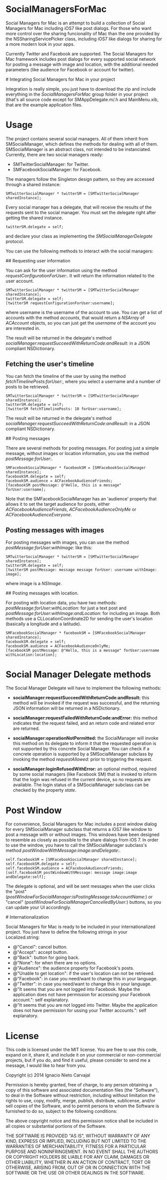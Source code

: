 SocialManagersForMac
====================

Social Managers for Mac is an attempt to build a collection of Social Managers for Mac including iOS7 like post dialogs. For those who want more control over the sharing funcionality of Mac than the one provided by the NSSharingServicePicker class, including iOS7 like dialogs for sharing for a more modern look in your apps.



Currently Twitter and Facebook are supported. The Social Managers for Mac framework includes post dialogs for every supported social network for posting a message with image and location, with the additional needed parameters (like audience for Facebook or account for twitter). 

# Integrating Social Managers for Mac in your project

Integration is really simple, you just have to download the zip and include everything in the *SocialManagersForMac* group folder in your project (that's all source code except for SMAppDelegate.m/.h and MainMenu.xib, that are the example application files.

# Usage

The project contains several social managers. All of them inherit from SMSocialManager, which defines the methods for dealing with all of them. SMSocialManager is an abstract class, not intended to be instanciated. Currently, there are two social managers ready:

* SMTwitterSocialManager: for Twitter.
* SMFacebookSocialManager: for Facebook.

The managers follow the Singleton design pattern, so they are accessed through a shared instance:

```
SMTwitterSocialManager * twitterSM = [SMTwitterSocialManager sharedInstance];
```

Every social manager has a delegate, that will receive the results of the requests sent to the social manager. You must set the delegate right after getting the shared instance.

```
twitterSM.delegate = self;
```

and declare your class as implementing the *SMSocialManagerDelegate* protocol.

You can use the following methods to interact with the social managers:

## Requesting user information

You can ask for the user information using the method *requestConfigurationForUser:*. It will return the information related to the user account.

```
SMTwitterSocialManager * twitterSM = [SMTwitterSocialManager sharedInstance];
twitterSM.delegate = self;
[twitterSM requestConfigurationForUser:username];
```

where username is the username of the account to use. You can get a list of accounts with the method *accounts*, that would return a *NSArray* of *ACAccount* objects, so you can just get the *username* of the account you are interested in.

The result will be returned in the delegate's method *socialManager:requestSucceedWithReturnCode:andResult:* in a JSON compliant NSDictionary.

## Fetching the user's timeline

You can fetch the timeline of the user by using the method *fetchTimelinePosts:forUser:*, where you select a username and a number of posts to be retrieved.

```
SMTwitterSocialManager * twitterSM = [SMTwitterSocialManager sharedInstance];
twitterSM.delegate = self;
[twitterSM fetchTimelinePosts: 10 forUser:username];
```

The result will be returned in the delegate's method *socialManager:requestSucceedWithReturnCode:andResult:* in a JSON compliant NSDictionary.

## Posting messages

There are several methods for posting messages. For posting just a simple message, without images or location information, you use the method *postMessage:forUser:*.

```
SMFacebookSocialManager * facebookSM = [SMFacebookSocialManager sharedInstance];
facebookSM.delegate = self;
facebookSM.audience = ACFacebookAudienceFriends;
[facebookSM postMessage: @"Hello, this is a message" forUser:username];
```

Note that the SMFacebookSocialManager has an 'audience' property that allows it to set the target audience for posts, either *ACFacebookAudienceFriends*, *ACFacebookAudienceOnlyMe* or *ACFacebookAudienceEveryone*.

## Posting messages with images

For posting messages with images, you can use the method *postMessage:forUser:withImage:* like this:

```
SMTwitterSocialManager * twitterSM = [SMTwitterSocialManager sharedInstance];
twitterSM.delegate = self;
[twitterSM postMessage: message message forUser: username withImage: image];
```

where image is a *NSImage*.

## Posting messages with location.

For posting with location data, you have two methods: *postMessage:forUser:withLocation:* for just a text post and *postMessage:forUser:withImage:andLocation:* for including an image. Both methods use a CLLocationCoordinate2D for sending the user's location (basically a longitude and a latitude).

```
SMFacebookSocialManager * facebookSM = [SMFacebookSocialManager sharedInstance];
facebookSM.delegate = self;
facebookSM.audience = ACFacebookAudienceOnlyMe;
[facebookSM postMessage: @"Hello, this is a message" forUser:username withLocation:location];
```

# Social Manager Delegate methods

The Social Manager Delegate will have to implement the following methods:

* **socialManager:requestSucceedWithReturnCode:andResult:** this method will be invoked if the request was successful, and the returning JSON information will be returned in a NSDictionary.


* **socialManager:requestFailedWithReturnCode:andError:** this method indicates that the request failed, and an return code and related error are returned.

* **socialManager:operationNotPermitted:** the SocialManager will invoke this method on its delegate to inform it that the requested operation is not supported by this concrete Social Manager. You can check if a concrete operation is supported by a SMSocialManager subclass by invoking the method *requestAllowed:* prior to triggering the request.

* **socialManager:loginRefusedWithError:** an optional method, required by some social managers (like Facebook SM) that is invoked to inform that the login was refused in the current device, so no requests are available. The login status of a SMSocialManager subclass can be checked by the property *state*.


# Post Window

For convenience, Social Managers for Mac includes a post window dialog for every SMSocialManager subclass that returns a iOS7 like window to post a message with or without images. This windows have been designed to resemble as closely as possible to the share dialogs from iOS 7. In order to use the window, you have to call the SMSocialManager subclass's method *postWindowWithMessage:image:andDelegate:*.

```
self.facebookSM = [SMFacebookSocialManager sharedInstance];
self.facebookSM.delegate = self;
self.facebookSM.audience = ACFacebookAudienceFriends;
[self.facebookSM postWindowWithMessage: message image:image andDelegate:self];
```

The delegate is optional, and will be sent messages when the user clicks the "post" (*postWindowForSocialManager:isPostingMessage:toAccountName:*) or "cancel" (*postWindowForSocialManagerCancelledByUser:*) buttons, so you can update your UI accordingly.

# Internationalization

Social Managers for Mac is ready to be included in your internationalized project. You just have to define the following strings in your Localized.string:

* @"Cancel": cancel button.
* @"Accept": accept button.
* @"Back": button for going back.
* @"None": for when there are no options.
* @"Audience": the audience property for Facebook's posts.
* @"Unable to get location": if the user's location can not be retrieved.
* @"Facebook": in case you need/want to change this in your language.
* @"Twitter": in case you need/want to change this in your language.
* @"It seems that you are not logged into Facebook. Maybe the application does not have permission for accessing your Facebook account.": self explanatory.
* @"It seems that you are not logged into Twitter. Maybe the application does not have permission for ussing your Twitter accounts.": self explanatory.
 
# License

This code is licensed under the MIT license. You are free to use this code, expand on it, share it, and include it on your commercial or non-commercial projects, but if you do, and find it useful, please consider to send me a message, I would like to hear from you.

Copyright (c) 2014 Ignacio Nieto Carvajal

Permission is hereby granted, free of charge, to any person obtaining a copy
of this software and associated documentation files (the "Software"), to deal
in the Software without restriction, including without limitation the rights
to use, copy, modify, merge, publish, distribute, sublicense, and/or sell
copies of the Software, and to permit persons to whom the Software is
furnished to do so, subject to the following conditions:

The above copyright notice and this permission notice shall be included in
all copies or substantial portions of the Software.

THE SOFTWARE IS PROVIDED "AS IS", WITHOUT WARRANTY OF ANY KIND, EXPRESS OR
IMPLIED, INCLUDING BUT NOT LIMITED TO THE WARRANTIES OF MERCHANTABILITY,
FITNESS FOR A PARTICULAR PURPOSE AND NONINFRINGEMENT. IN NO EVENT SHALL THE
AUTHORS OR COPYRIGHT HOLDERS BE LIABLE FOR ANY CLAIM, DAMAGES OR OTHER
LIABILITY, WHETHER IN AN ACTION OF CONTRACT, TORT OR OTHERWISE, ARISING FROM,
OUT OF OR IN CONNECTION WITH THE SOFTWARE OR THE USE OR OTHER DEALINGS IN
THE SOFTWARE.
